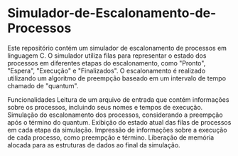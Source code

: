 # Simulador-de-Escalonamento-de-Processos

Este repositório contém um simulador de escalonamento de processos em linguagem C. O simulador utiliza filas para representar o estado dos processos em diferentes etapas do escalonamento, como "Pronto", "Espera", "Execução" e "Finalizados". O escalonamento é realizado utilizando um algoritmo de preempção baseado em um intervalo de tempo chamado de "quantum".

Funcionalidades
Leitura de um arquivo de entrada que contém informações sobre os processos, incluindo seus nomes e tempos de execução.
Simulação do escalonamento dos processos, considerando a preempção após o término do quantum.
Exibição do estado atual das filas de processos em cada etapa da simulação.
Impressão de informações sobre a execução de cada processo, como preempção e término.
Liberação de memória alocada para as estruturas de dados ao final da simulação.
